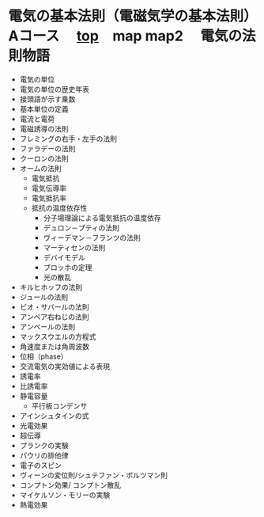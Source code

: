 # 電気の基本法則（電磁気学の基本法則）　Aコース　 [top](./../index.md)　map map2　 電気の法則物語

* 電気の単位　　
* 電気の単位の歴史年表　　
* 接頭語が示す乗数
* 基本単位の定義
* 電流と電荷
* 電磁誘導の法則
* フレミングの右手・左手の法則
* ファラデーの法則
* クーロンの法則
* オームの法則
  * 電気抵抗
  * 電気伝導率
  * 電気抵抗率
  * 抵抗の温度依存性
    * 分子場理論による電気抵抗の温度依存　
    * デュロン－プティの法則
    * ヴィーデマン－フランツの法則
    * マーティセンの法則
    * デバイモデル
    * ブロッホの定理　
    * 光の散乱　
* キルヒホッフの法則
* ジュールの法則
* ビオ・サバールの法則
* アンペア右ねじの法則
* アンペールの法則
* マックスウエルの方程式
* 角速度または角周波数
* 位相（phase）
* 交流電気の実効値による表現
* 誘電率　
* 比誘電率
* 静電容量
  * 平行板コンデンサ
* アインシュタインの式
* 光電効果
* 超伝導
* プランクの実験
* パウリの排他律
* 電子のスピン
* ヴィーンの変位則/シュテファン・ボルツマン則
* コンプトン効果/ コンプトン散乱 　
* マイケルソン・モリーの実験　
* 熱電効果

　
